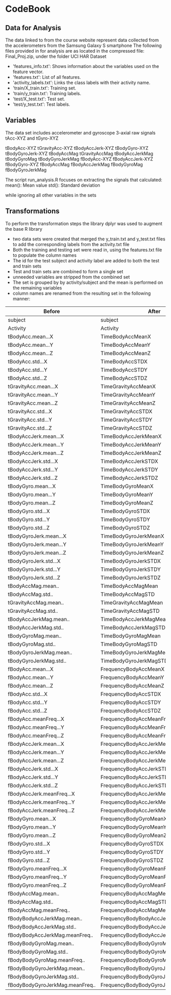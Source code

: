 # CodeBook

## Data for Analysis
The data linked to from the course website represent data collected from the accelerometers from the Samsung Galaxy S smartphone
The following files provided in for analysis are as located in the compressed file: Final_Proj.zip, under the folder UCI HAR Dataset

* 'features_info.txt': Shows information about the variables used on the feature vector.
* 'features.txt': List of all features.
* 'activity_labels.txt': Links the class labels with their activity name.
* 'train/X_train.txt': Training set.
* 'train/y_train.txt': Training labels.
* 'test/X_test.txt': Test set.
* 'test/y_test.txt': Test labels.

## Variables
The data set includes accelerometer and gyroscope 3-axial raw signals tAcc-XYZ and tGyro-XYZ

tBodyAcc-XYZ
tGravityAcc-XYZ
tBodyAccJerk-XYZ
tBodyGyro-XYZ
tBodyGyroJerk-XYZ
tBodyAccMag
tGravityAccMag
tBodyAccJerkMag
tBodyGyroMag
tBodyGyroJerkMag
fBodyAcc-XYZ
fBodyAccJerk-XYZ
fBodyGyro-XYZ
fBodyAccMag
fBodyAccJerkMag
fBodyGyroMag
fBodyGyroJerkMag

The script run_analysis.R focuses on extracting the signals that calculated:
mean(): Mean value
std(): Standard deviation

while ignoring all other variables in the sets

## Transformations
To perform the transformation steps the library dplyr was used to augment the base R library
* two data sets were created that merged the y_train.txt and y_test.txt files to add the corresponding labels from the activity.txt file
* Both the training and testing set were read in, using the features.txt file to populate the column names
* The id for the test subject and activity label are added to both the test and train sets
* Test and train sets are combined to form a single set
* unneeded variables are stripped from the combined set
* The set is grouped by by activity/subject and the mean is performed on the remaining variables
* column names are renamed from the resulting set in the following manner:

|Before |After|
|-------|------|
|subject | subject |
|Activity | Activity |
|tBodyAcc.mean...X | TimeBodyAccMeanX |
|tBodyAcc.mean...Y | TimeBodyAccMeanY |
|tBodyAcc.mean...Z | TimeBodyAccMeanZ |
|tBodyAcc.std...X | TimeBodyAccSTDX |
|tBodyAcc.std...Y | TimeBodyAccSTDY |
|tBodyAcc.std...Z | TimeBodyAccSTDZ |
|tGravityAcc.mean...X | TimeGravityAccMeanX |
|tGravityAcc.mean...Y | TimeGravityAccMeanY |
|tGravityAcc.mean...Z | TimeGravityAccMeanZ |
|tGravityAcc.std...X | TimeGravityAccSTDX |
|tGravityAcc.std...Y | TimeGravityAccSTDY |
|tGravityAcc.std...Z | TimeGravityAccSTDZ |
|tBodyAccJerk.mean...X | TimeBodyAccJerkMeanX |
|tBodyAccJerk.mean...Y | TimeBodyAccJerkMeanY |
|tBodyAccJerk.mean...Z | TimeBodyAccJerkMeanZ |
|tBodyAccJerk.std...X | TimeBodyAccJerkSTDX |
|tBodyAccJerk.std...Y | TimeBodyAccJerkSTDY |
|tBodyAccJerk.std...Z | TimeBodyAccJerkSTDZ |
|tBodyGyro.mean...X | TimeBodyGyroMeanX |
|tBodyGyro.mean...Y | TimeBodyGyroMeanY |
|tBodyGyro.mean...Z | TimeBodyGyroMeanZ |
|tBodyGyro.std...X | TimeBodyGyroSTDX |
|tBodyGyro.std...Y | TimeBodyGyroSTDY |
|tBodyGyro.std...Z | TimeBodyGyroSTDZ |
|tBodyGyroJerk.mean...X | TimeBodyGyroJerkMeanX |
|tBodyGyroJerk.mean...Y | TimeBodyGyroJerkMeanY |
|tBodyGyroJerk.mean...Z | TimeBodyGyroJerkMeanZ |
|tBodyGyroJerk.std...X | TimeBodyGyroJerkSTDX |
|tBodyGyroJerk.std...Y | TimeBodyGyroJerkSTDY |
|tBodyGyroJerk.std...Z | TimeBodyGyroJerkSTDZ |
|tBodyAccMag.mean.. | TimeBodyAccMagMean |
|tBodyAccMag.std.. | TimeBodyAccMagSTD |
|tGravityAccMag.mean.. | TimeGravityAccMagMean |
|tGravityAccMag.std.. | TimeGravityAccMagSTD |
|tBodyAccJerkMag.mean.. | TimeBodyAccJerkMagMean |
|tBodyAccJerkMag.std.. | TimeBodyAccJerkMagSTD |
|tBodyGyroMag.mean.. | TimeBodyGyroMagMean |
|tBodyGyroMag.std.. | TimeBodyGyroMagSTD |
|tBodyGyroJerkMag.mean.. | TimeBodyGyroJerkMagMean |
|tBodyGyroJerkMag.std.. | TimeBodyGyroJerkMagSTD |
|fBodyAcc.mean...X | FrequencyBodyAccMeanX |
|fBodyAcc.mean...Y | FrequencyBodyAccMeanY |
|fBodyAcc.mean...Z | FrequencyBodyAccMeanZ |
|fBodyAcc.std...X | FrequencyBodyAccSTDX |
|fBodyAcc.std...Y | FrequencyBodyAccSTDY |
|fBodyAcc.std...Z | FrequencyBodyAccSTDZ |
|fBodyAcc.meanFreq...X | FrequencyBodyAccMeanFreqX |
|fBodyAcc.meanFreq...Y | FrequencyBodyAccMeanFreqY |
|fBodyAcc.meanFreq...Z | FrequencyBodyAccMeanFreqZ |
|fBodyAccJerk.mean...X | FrequencyBodyAccJerkMeanX |
|fBodyAccJerk.mean...Y | FrequencyBodyAccJerkMeanY |
|fBodyAccJerk.mean...Z | FrequencyBodyAccJerkMeanZ |
|fBodyAccJerk.std...X | FrequencyBodyAccJerkSTDX |
|fBodyAccJerk.std...Y | FrequencyBodyAccJerkSTDY |
|fBodyAccJerk.std...Z | FrequencyBodyAccJerkSTDZ |
|fBodyAccJerk.meanFreq...X | FrequencyBodyAccJerkMeanFreqX |
|fBodyAccJerk.meanFreq...Y | FrequencyBodyAccJerkMeanFreqY |
|fBodyAccJerk.meanFreq...Z | FrequencyBodyAccJerkMeanFreqZ |
|fBodyGyro.mean...X | FrequencyBodyGyroMeanX |
|fBodyGyro.mean...Y | FrequencyBodyGyroMeanY |
|fBodyGyro.mean...Z | FrequencyBodyGyroMeanZ |
|fBodyGyro.std...X | FrequencyBodyGyroSTDX |
|fBodyGyro.std...Y | FrequencyBodyGyroSTDY |
|fBodyGyro.std...Z | FrequencyBodyGyroSTDZ |
|fBodyGyro.meanFreq...X | FrequencyBodyGyroMeanFreqX |
|fBodyGyro.meanFreq...Y | FrequencyBodyGyroMeanFreqY |
|fBodyGyro.meanFreq...Z | FrequencyBodyGyroMeanFreqZ |
|fBodyAccMag.mean.. | FrequencyBodyAccMagMean |
|fBodyAccMag.std.. | FrequencyBodyAccMagSTD |
|fBodyAccMag.meanFreq.. | FrequencyBodyAccMagMeanFreq |
|fBodyBodyAccJerkMag.mean.. | FrequencyBodyBodyAccJerkMagMean |
|fBodyBodyAccJerkMag.std.. | FrequencyBodyBodyAccJerkMagSTD |
|fBodyBodyAccJerkMag.meanFreq.. | FrequencyBodyBodyAccJerkMagMeanFreq |
|fBodyBodyGyroMag.mean.. | FrequencyBodyBodyGyroMagMean |
|fBodyBodyGyroMag.std.. | FrequencyBodyBodyGyroMagSTD |
|fBodyBodyGyroMag.meanFreq.. | FrequencyBodyBodyGyroMagMeanFreq |
|fBodyBodyGyroJerkMag.mean.. | FrequencyBodyBodyGyroJerkMagMean |
|fBodyBodyGyroJerkMag.std.. | FrequencyBodyBodyGyroJerkMagSTD |
|fBodyBodyGyroJerkMag.meanFreq.. | FrequencyBodyBodyGyroJerkMagMeanFreq |
